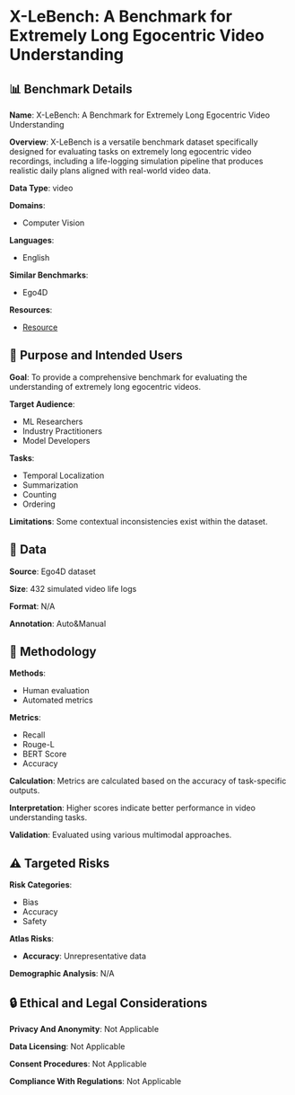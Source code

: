 # X-LeBench: A Benchmark for Extremely Long Egocentric Video Understanding

## 📊 Benchmark Details

**Name**: X-LeBench: A Benchmark for Extremely Long Egocentric Video Understanding

**Overview**: X-LeBench is a versatile benchmark dataset specifically designed for evaluating tasks on extremely long egocentric video recordings, including a life-logging simulation pipeline that produces realistic daily plans aligned with real-world video data.

**Data Type**: video

**Domains**:
- Computer Vision

**Languages**:
- English

**Similar Benchmarks**:
- Ego4D

**Resources**:
- [Resource](N/A)

## 🎯 Purpose and Intended Users

**Goal**: To provide a comprehensive benchmark for evaluating the understanding of extremely long egocentric videos.

**Target Audience**:
- ML Researchers
- Industry Practitioners
- Model Developers

**Tasks**:
- Temporal Localization
- Summarization
- Counting
- Ordering

**Limitations**: Some contextual inconsistencies exist within the dataset.

## 💾 Data

**Source**: Ego4D dataset

**Size**: 432 simulated video life logs

**Format**: N/A

**Annotation**: Auto&Manual

## 🔬 Methodology

**Methods**:
- Human evaluation
- Automated metrics

**Metrics**:
- Recall
- Rouge-L
- BERT Score
- Accuracy

**Calculation**: Metrics are calculated based on the accuracy of task-specific outputs.

**Interpretation**: Higher scores indicate better performance in video understanding tasks.

**Validation**: Evaluated using various multimodal approaches.

## ⚠️ Targeted Risks

**Risk Categories**:
- Bias
- Accuracy
- Safety

**Atlas Risks**:
- **Accuracy**: Unrepresentative data

**Demographic Analysis**: N/A

## 🔒 Ethical and Legal Considerations

**Privacy And Anonymity**: Not Applicable

**Data Licensing**: Not Applicable

**Consent Procedures**: Not Applicable

**Compliance With Regulations**: Not Applicable
